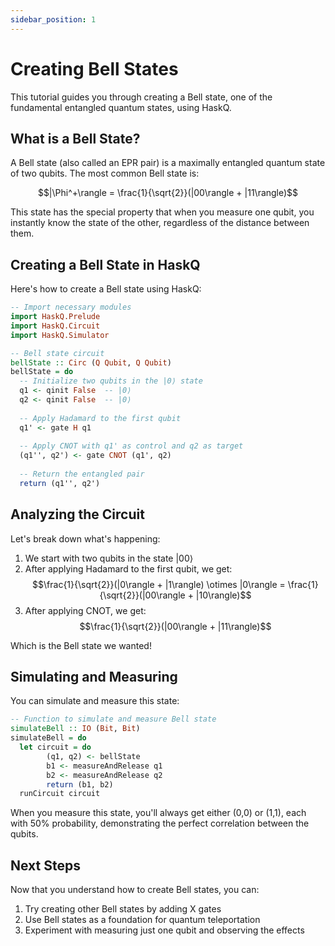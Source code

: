```yaml
---
sidebar_position: 1
---
```


# Creating Bell States

This tutorial guides you through creating a Bell state, one of the fundamental entangled quantum states, using HaskQ.

## What is a Bell State?

A Bell state (also called an EPR pair) is a maximally entangled quantum state of two qubits. The most common Bell state is:

$$|\Phi^+\rangle = \frac{1}{\sqrt{2}}(|00\rangle + |11\rangle)$$

This state has the special property that when you measure one qubit, you instantly know the state of the other, regardless of the distance between them.

## Creating a Bell State in HaskQ

Here's how to create a Bell state using HaskQ:

```haskell
-- Import necessary modules
import HaskQ.Prelude
import HaskQ.Circuit
import HaskQ.Simulator

-- Bell state circuit
bellState :: Circ (Q Qubit, Q Qubit)
bellState = do
  -- Initialize two qubits in the |0⟩ state
  q1 <- qinit False  -- |0⟩
  q2 <- qinit False  -- |0⟩
  
  -- Apply Hadamard to the first qubit
  q1' <- gate H q1
  
  -- Apply CNOT with q1' as control and q2 as target
  (q1'', q2') <- gate CNOT (q1', q2)
  
  -- Return the entangled pair
  return (q1'', q2')
```

## Analyzing the Circuit

Let's break down what's happening:

1. We start with two qubits in the state |00⟩
2. After applying Hadamard to the first qubit, we get:
   $$\frac{1}{\sqrt{2}}(|0\rangle + |1\rangle) \otimes |0\rangle = \frac{1}{\sqrt{2}}(|00\rangle + |10\rangle)$$
3. After applying CNOT, we get:
   $$\frac{1}{\sqrt{2}}(|00\rangle + |11\rangle)$$
   
Which is the Bell state we wanted!

## Simulating and Measuring

You can simulate and measure this state:

```haskell
-- Function to simulate and measure Bell state
simulateBell :: IO (Bit, Bit)
simulateBell = do
  let circuit = do
        (q1, q2) <- bellState
        b1 <- measureAndRelease q1
        b2 <- measureAndRelease q2
        return (b1, b2)
  runCircuit circuit
```

When you measure this state, you'll always get either (0,0) or (1,1), each with 50% probability, demonstrating the perfect correlation between the qubits.

## Next Steps

Now that you understand how to create Bell states, you can:

1. Try creating other Bell states by adding X gates
2. Use Bell states as a foundation for quantum teleportation
3. Experiment with measuring just one qubit and observing the effects 